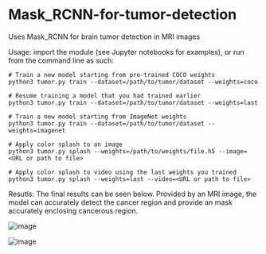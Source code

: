 # Mask_RCNN-for-tumor-detection
Uses Mask_RCNN for brain tumor detection in MRI images

Usage: import the module (see Jupyter notebooks for examples), or run from
       the command line as such:

    # Train a new model starting from pre-trained COCO weights
    python3 tumor.py train --dataset=/path/to/tumor/dataset --weights=coco

    # Resume training a model that you had trained earlier
    python3 tumor.py train --dataset=/path/to/tumor/dataset --weights=last

    # Train a new model starting from ImageNet weights
    python3 tumor.py train --dataset=/path/to/tumor/dataset --weights=imagenet

    # Apply color splash to an image
    python3 tumor.py splash --weights=/path/to/weights/file.h5 --image=<URL or path to file>

    # Apply color splash to video using the last weights you trained
    python3 tumor.py splash --weights=last --video=<URL or path to file>

Resutls:
The final results can be seen below. Provided by an MRI image, the model can accurately detect the cancer region and provide an mask accurately enclosing cancerous region.

![image](https://user-images.githubusercontent.com/70836660/142829967-3858364b-0d6e-438f-be88-5f64532ddf2a.png)

![image](https://user-images.githubusercontent.com/70836660/142830257-9c44a2e1-f2f7-4f3d-9a7f-cc021e5e73b8.png)

